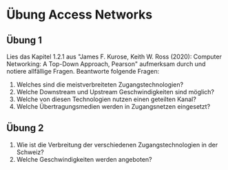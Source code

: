 # Übung Access Networks

## Übung 1
Lies das Kapitel 1.2.1 aus "James F. Kurose, Keith W. Ross (2020): Computer Networking: A Top-Down Approach, Pearson" aufmerksam durch und notiere allfällige Fragen.
Beantworte folgende Fragen:
1. Welches sind die meistverbreiteten Zugangstechnologien?
2. Welche Downstream und Upstream Geschwindigkeiten sind möglich?
3. Welche von diesen Technologien nutzen einen geteilten Kanal?
4. Welche Übertragungsmedien werden in Zugangsnetzen eingesetzt?

## Übung 2
1. Wie ist die Verbreitung der verschiedenen Zugangstechnologien in der Schweiz?
2. Welche Geschwindigkeiten werden angeboten?
